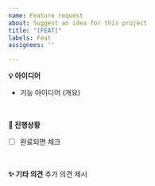 ```yaml
---
name: Feature request
about: Suggest an idea for this project
title: "[FEAT]"
labels: Feat
assignees: ''

---
```


**💡 아이디어**
- 기능 아이디어 (개요)
<br>

**📌 진행상황**
- [ ] 완료되면 체크
<br>

**✨ 기타 의견**
추가 의견 제시
<br>
